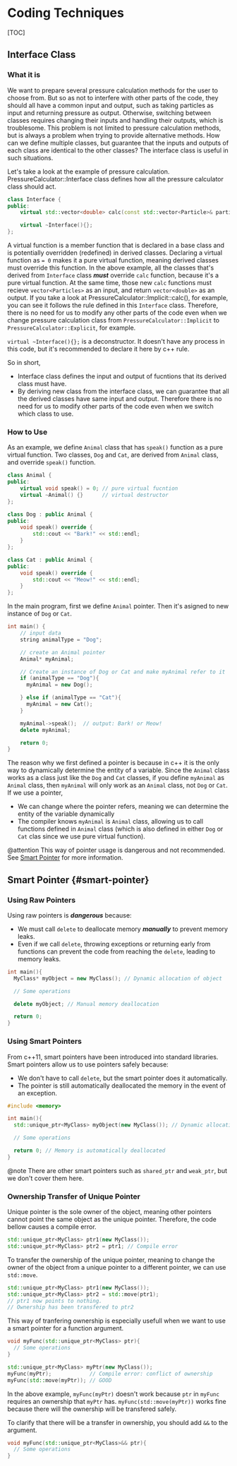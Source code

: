 # Coding Techniques

[TOC]

## Interface Class
### What it is
We want to prepare several pressure calculation methods for the user to choose from.
But so as not to interfere with other parts of the code,
they should all have a common input and output,
such as taking particles as input and returning pressure as output.
Otherwise, switching between classes requires changing their inputs
and handling their outputs, which is troublesome.
This problem is not limited to pressure calculation methods,
but is always a problem when trying to provide alternative methods.
How can we define multiple classes,
but guarantee that the inputs and outputs of each class are identical
to the other classes?
The interface class is useful in such situations.

Let's take a look at the example of pressure calculation.
PressureCalculator::Interface class defines
how all the pressure calculator class should act.
```cpp
class Interface {
public:
    virtual std::vector<double> calc(const std::vector<Particle>& particles) = 0;

    virtual ~Interface(){};
};
```
A virtual function is a member function that is declared in a base class
and is potentially overridden (redefined) in derived classes.
Declaring a virtual function as `= 0` makes it a pure virtual function,
meaning derived classes must override this function.
In the above example, all the classes that's derived from `Interface` class
***must*** override `calc` function, because it's a pure virtual function.
At the same time,
those new `calc` functions must recieve `vector<Particles>` as an input,
and return `vector<double>` as an output.
If you take a look at PressureCalculator::Implicit::calc(), for example,
you can see it follows the rule defined in this `Interface` class.
Therefore, there is no need for us to modify any other parts of the code
even when we change pressure calculation class from
`PressureCalculator::Implicit` to `PressureCalculator::Explicit`, for example.

`virtual ~Interface(){};` is a deconstructor.
It doesn't have any process in this code, but it's recommended to declare it here
by c++ rule.

So in short,
- Interface class defines the input and output of fucntions
  that its derived class must have.
- By deriving new class from the interface class, we can guarantee
  that all the derived classes have same input and output.
  Therefore there is no need for us to modify other parts of the code
  even when we switch which class to use.

### How to Use
As an example, we define `Animal` class that has `speak()` function
as a pure virtual function.
Two classes, `Dog` and `Cat`, are derived from `Animal` class,
and override `speak()` function.
```cpp
class Animal {
public:
    virtual void speak() = 0; // pure virtual fucntion
    virtual ~Animal() {}      // virtual destructor
};

class Dog : public Animal {
public:
    void speak() override {
        std::cout << "Bark!" << std::endl;
    }
};

class Cat : public Animal {
public:
    void speak() override {
        std::cout << "Meow!" << std::endl;
    }
};
```

In the main program, first we define `Animal` pointer.
Then it's asigned to new instance of `Dog` or `Cat`.
```cpp
int main() {
    // input data
    string animalType = "Dog";

    // create an Animal pointer
    Animal* myAnimal;

    // Create an instance of Dog or Cat and make myAnimal refer to it
    if (animalType == "Dog"){
      myAnimal = new Dog();

    } else if (animalType == "Cat"){
      myAnimal = new Cat();
    }

    myAnimal->speak();  // output: Bark! or Meow!
    delete myAnimal;

    return 0;
}
```

The reason why we first defined a pointer is because in c++ it is the only way
to dynamically determine the entity of a variable.
Since the `Animal` class works as a class just like the `Dog` and `Cat` classes,
if you define `myAnimal` as `Animal` class,
then `myAnimal` will only work as an `Animal` class, not `Dog` or `Cat`.
If we use a pointer,
- We can change where the pointer refers,
  meaning we can determine the entity of the variable dynamically
- The compiler knows `myAnimal` is `Animal` class, allowing us to call functions
  defined in `Animal` class
  (which is also defined in either `Dog` or `Cat` clas since we use pure virtual function).

@attention
This way of pointer usage is dangerous and not recommended.
See [Smart Pointer](#smart-pointer) for more information.

## Smart Pointer {#smart-pointer}
### Using Raw Pointers
Using raw pointers is ***dangerous*** because:
- We must call `delete` to deallocate memory ***manually*** to prevent memory leaks.
- Even if we call `delete`, throwing exceptions or returning early from functions
  can prevent the code from reaching the `delete`, leading to memory leaks.

```cpp
int main(){
  MyClass* myObject = new MyClass(); // Dynamic allocation of object

  // Some operations

  delete myObject; // Manual memory deallocation

  return 0;
}
```

### Using Smart Pointers
From c++11, smart pointers have been introduced into standard libraries.
Smart pointers allow us to use pointers safely because:
- We don't have to call `delete`, but the smart pointer does it automatically.
- The pointer is still automatically deallocated the memory in the event of an exception.
```cpp
#include <memory>

int main(){
  std::unique_ptr<MyClass> myObject(new MyClass()); // Dynamic allocation of object using unique pointer

  // Some operations

  return 0; // Memory is automatically deallocated
}
```

@note
There are other smart pointers such as `shared_ptr` and `weak_ptr`,
but we don't cover them here.

### Ownership Transfer of Unique Pointer
Unique pointer is the sole owner of the object,
meaning other pointers cannot point the same object as the unique pointer.
Therefore, the code bellow causes a compile error.
```cpp
std::unique_ptr<MyClass> ptr1(new MyClass());
std::unique_ptr<MyClass> ptr2 = ptr1; // Compile error
```

To transfer the ownership of the unique pointer,
meaning to change the owner of the object from a unique pointer to a different pointer,
we can use `std::move`.
```cpp
std::unique_ptr<MyClass> ptr1(new MyClass());
std::unique_ptr<MyClass> ptr2 = std::move(ptr1);
// ptr1 now points to nothing.
// Ownership has been transfered to ptr2
```

This way of tranfering ownership is especially usefull
when we want to use a smart pointer for a function argument.
```cpp
void myFunc(std::unique_ptr<MyClass> ptr){
  // Some operations
}

std::unique_ptr<MyClass> myPtr(new MyClass());
myFunc(myPtr);            // Compile error: conflict of ownership
myFunc(std::move(myPtr)); // GOOD
```
In the above example,
`myFunc(myPtr)` doesn't work because `ptr` in `myFunc` requires an ownership
that `myPtr` has.
`myFunc(std::move(myPtr))` works fine because there will the ownership will
be transfered safely.

To clarify that there will be a transfer in ownership,
you should add `&&` to the argument.
```cpp
void myFunc(std::unique_ptr<MyClass>&& ptr){
  // Some operations
}
```

